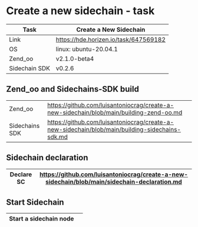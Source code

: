 # Create a new sidechain - task
| Task | Create a New Sidechain|
| ----- | ---- |
| Link | https://hde.horizen.io/task/647569182 |
| OS | linux: ubuntu-20.04.1 |
| Zend_oo  | v2.1.0-beta4 |
| Sidechain SDK | v0.2.6 |

## Zend_oo and Sidechains-SDK build

| | |
| ----- | ---- |
| Zend_oo | https://github.com/luisantoniocrag/create-a-new-sidechain/blob/main/building-zend-oo.md |
| Sidechains SDK | https://github.com/luisantoniocrag/create-a-new-sidechain/blob/main/building-sidechains-sdk.md |





## Sidechain declaration

| Declare SC | https://github.com/luisantoniocrag/create-a-new-sidechain/blob/main/sidechain-declaration.md |
| ----- | ---- |


## Start Sidechain

| Start a sidechain node|  |
| ----- | ---- |
